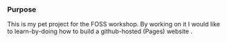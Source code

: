 ### Purpose
This is my pet project for the FOSS workshop.
By working on it I would like to learn-by-doing how to build a github-hosted (Pages) website .

